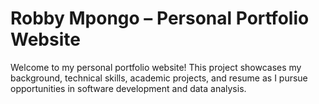 # Robby Mpongo – Personal Portfolio Website

Welcome to my personal portfolio website! This project showcases my background, technical skills, academic projects, and resume as I pursue opportunities in software development and data analysis.
